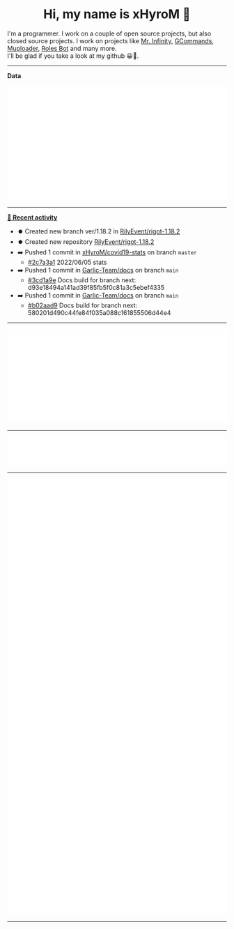 <p align="center">
    <!-- <img src="https://avatars.githubusercontent.com/u/56601352" width="192" alt="hyro's pfp" /> -->
    <h1 align="center">Hi, my name is xHyroM 👋</h1>
</p>

I'm a programmer. I work on a couple of open source projects, but also closed source projects. I work on projects like [Mr. Infinity](https://discord.com/oauth2/authorize?client_id=720321585625694239&scope=bot%20applications.commands&permissions=8&redirect_uri=https://blobs.gq/imanager&prompt=consent&response_type=code), [GCommands](https://github.com/Garlic-Team/GCommands), [Muploader](https://github.com/xHyroM/Muploder), [Roles Bot](https://github.com/xHyroM/roles-bot) and many more.  
I'll be glad if you take a look at my github 😀👀.

___
**Data**

<img src="https://github.com/xHyroM/xHyroM/blob/master/.cache/base.svg">

___

**[📰 Recent activity](https://github.com/xHyroM)**
* ⏺️ Created new branch ver/1.18.2 in [RilyEvent/rigot-1.18.2](https://github.com/RilyEvent/rigot-1.18.2)
* ⏺️ Created new repository  [RilyEvent/rigot-1.18.2](https://github.com/RilyEvent/rigot-1.18.2)
* ➡️ Pushed 1 commit in [xHyroM/covid19-stats](https://github.com/xHyroM/covid19-stats) on branch `master`
  * [#2c7a3a1](https://github.com/xHyroM/covid19-stats/commit/2c7a3a1) 2022/06/05 stats
* ➡️ Pushed 1 commit in [Garlic-Team/docs](https://github.com/Garlic-Team/docs) on branch `main`
  * [#3cd1a9e](https://github.com/Garlic-Team/docs/commit/3cd1a9e) Docs build for branch next: d93e18494a141ad39f85fb5f0c81a3c5ebef4335
* ➡️ Pushed 1 commit in [Garlic-Team/docs](https://github.com/Garlic-Team/docs) on branch `main`
  * [#b02aad9](https://github.com/Garlic-Team/docs/commit/b02aad9) Docs build for branch next: 580201d490c44fe84f035a088c161855506d44e4


___

<img src="https://github.com/xHyroM/xHyroM/blob/master/.cache/isocalendar.svg">

___

<img src="https://github.com/xHyroM/xHyroM/blob/master/.cache/languages.svg">

___

<img src="https://github.com/xHyroM/xHyroM/blob/master/.cache/achievements.svg">

___
